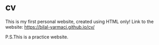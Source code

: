 # cv
This is my first personal website, created using HTML only!
Link to the website: https://bilal-yarmaci.github.io/cv/


P.S.This is a practice website.

